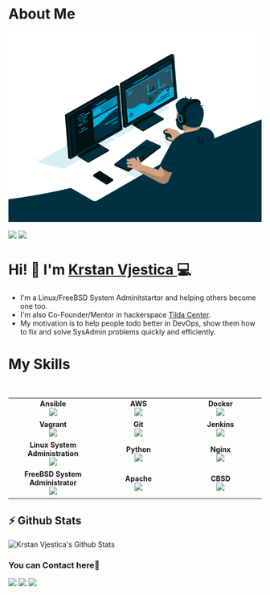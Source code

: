 # About Me 

![Linux/FreeBSD System Administrator](./coder.gif)

[![](https://komarev.com/ghpvc/?username=krlex&color=blue&label=Profile%20Views)](https://github.com/krlex/krlex)
[![](https://img.shields.io/github/followers/krlex?label=GitHub%20Followers)](https://github.com/krlex)

# Hi! 👋 I'm [Krstan Vjestica ](https://krletron.cf) 💻

- I'm a Linux/FreeBSD System Adminitstartor and helping others become one too. 
- I'm also Co-Founder/Mentor in hackerspace [Tilda Center](https://tilda.center).
- My motivation is to help people todo better in DevOps, show them how to fix and solve SysAdmin problems quickly and efficiently.

# My Skills

<br>
<table align="center">
<tbody>
<tr>
<td align="center" width="20%">
<span><b><center>Ansible</center></b></span> 
<img height=60px src="https://encrypted-tbn0.gstatic.com/images?q=tbn%3AANd9GcSEbbMBYx3DSbnzVxofkkvdV83FRA-lma9Y_Q&usqp=CAU"> 
</td>

<td align="center" width="20%">
<span><b><center>AWS</center></b></span> 
<img height=60px src="https://encrypted-tbn0.gstatic.com/images?q=tbn%3AANd9GcQV9AyEyvrlIJLOfbxFLfOr03Qy5gRL0txWMQ&usqp=CAU"> 
</td>

<td align="center" width="20%">
<span><b><center>Docker</center></b></span> 
<img height=60px src="https://encrypted-tbn0.gstatic.com/images?q=tbn%3AANd9GcTApU_6Eg4oWx3NMhLifHmNEkxjeMxfd3oGUA&usqp=CAU"> 
</td>
</tr>

<tr>
<td align="center" width="20%">
<span><b><center>Vagrant</center></b></span> 
<img height=65px src="https://cdn.imgbin.com/18/23/12/imgbin-vagrant-hashicorp-logo-open-source-software-brand-vagrant-6buUWzCnpRkhsXxkLKwT7PSCE.jpg"> 
</td>

<td align="center" width="20%">
<span><b><center>Git</center></b></span> 
<img height=65px src="https://git-scm.com/images/logos/downloads/Git-Logo-2Color.png"> 
</td>

<td align="center" width="20%">
<span><b><center>Jenkins</center></b></span> 
<img height=65px src="https://www.devteam.space/wp-content/uploads/2018/03/jenkins.jpg"> 
</td>
</tr>

<tr>
<td align="center" width="20%">
<span><b><center>Linux System Administration</center></b></span> 
<img height=65px src="https://upload.wikimedia.org/wikipedia/commons/a/af/Tux.png"> 
</td>

<td align="center" width="20%">
<span><b><center>Python</center></b></span> 
<img height=65px src="https://www.python.org/static/community_logos/python-logo.png"> 
</td>

<td align="center" width="20%">
<span><b><center>Nginx</center></b></span> 
<img height=65px src="https://encrypted-tbn0.gstatic.com/images?q=tbn:ANd9GcTIH7anJE9NEWrvLMKyxPFFABUGZZeunUluFQ&usqp=CAU"> 
</td>
</tr>
  
<tr>
 <td align="center" width="20%">
 <span><b><center>FreeBSD System Administrator</center></b></span>
 <img height=65px src="https://icon-library.com/images/freebsd-icon/freebsd-icon-13.jpg"> 
 </td>
 
 <td align="center" width="20%">
 <span><b><center>Apache</center></b></span>
 <img height=65px src="https://cdn.icon-icons.com/icons2/2699/PNG/512/apache_logo_icon_168630.png"> 
 </td>
 <td align="center" width="20%">
 <span><b><center>CBSD</center></b></span>
 <img height=65px src="https://avatars.githubusercontent.com/u/19972803?s=200&v=4"> 
 </td>
</tr>
 
</tbody>
</table>

<!-- Socials
<a href="https://twitter.com/xkrle"><img src="https://cdn.worldvectorlogo.com/logos/twitter-6.svg" title="Twitter" alt="Krstan Vjestica Twitter profile" width="40"/></a>
&ensp;<a href="https://www.linkedin.com/in/krlex/"><img src="https://cdn.worldvectorlogo.com/logos/linkedin-icon-2.svg" title="Linkedin" alt="Krstan Vjestica Linkedin account" width="30"/></a>
&ensp;<a href="https://www.instagram.com/krletron"><img src="https://cdn.worldvectorlogo.com/logos/instagram-5.svg" title="Instagram" alt="Krstan Vjestica Instagram profile" width="30"/></a>
&ensp;<a href="https://dev.to/krle"><img src="https://cdn.worldvectorlogo.com/logos/devto.svg" title="DEV" alt="Krstan Vjestica Dev.to profile" width="30"/></a>
&ensp;<a href="https://github.com/krlex"><img src="https://cdn.worldvectorlogo.com/logos/github-icon-1.svg" title="GitHub" alt="Krstan Vjestica GitHub profile" width="30"/></a>
<br>
 -->
## ⚡ Github Stats

![Krstan Vjestica's Github Stats](https://github-readme-stats.vercel.app/api?username=krlex&theme=dark)

### You can Contact here🔗

[![](https://img.shields.io/badge/linkedin-%230077B5.svg?&style=for-the-badge&logo=linkedin&logoColor=white0e76a8)](https://www.linkedin.com/in/krlex/)
[![](https://img.shields.io/badge/twitter-%230077B5.svg?&style=for-the-badge&logo=twitter&logoColor=white&color=00acee)](https://twitter.com/xkrle) 
[![](https://img.shields.io/badge/instagram-%230077B5.svg?&style=for-the-badge&logo=instagram&logoColor=white&color=8a3ab9)](https://www.instagram.com/krletron/)


<!-- BLOG-POST-LIST:START
### Latest Posts
- [](https://krletron.cf//)
- [](https://krletron.cf//)
BLOG-POST-LIST:END -->
